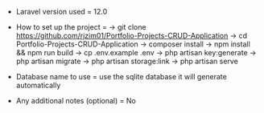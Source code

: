 - Laravel version used = 12.0

- How to set up the project =
 ->  git clone https://github.com/rjzim01/Portfolio-Projects-CRUD-Application
 ->  cd Portfolio-Projects-CRUD-Application
 ->  composer install
 ->  npm install && npm run build
 ->  cp .env.example .env
 ->  php artisan key:generate
 ->  php artisan migrate
 ->  php artisan storage:link
 ->  php artisan serve

- Database name to use = use the sqlite database it will generate automatically

- Any additional notes (optional) = No